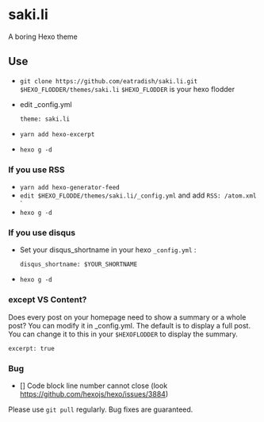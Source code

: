 # saki.li
A boring Hexo theme

## Use
- `git clone https://github.com/eatradish/saki.li.git $HEXO_FLODDER/themes/saki.li` 
  `$HEXO_FLODDER` is your hexo flodder
- edit _config.yml
    ```
    theme: saki.li
    ```

- `yarn add hexo-excerpt`
- `hexo g -d`

### If you use RSS
- `yarn add hexo-generator-feed`
- `edit $HEXO_FLODDE/themes/saki.li/_config.yml` and add `RSS: /atom.xml` `
- `hexo g -d`

### If you use disqus
- Set your disqus_shortname in your hexo `_config.yml` :
  ```
  disqus_shortname: $YOUR_SHORTNAME
  ```

- `hexo g -d`

### except VS Content?
Does every post on your homepage need to show a summary or a whole post? You can modify it in _config.yml. The default is to display a full post. You can change it to this in your `$HEXOFLODDER` to display the summary.

```
excerpt: true
```

### Bug
- [] Code block line number cannot close (look https://github.com/hexojs/hexo/issues/3884)

Please use `git pull` regularly. Bug fixes are guaranteed.
